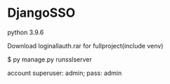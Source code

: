 # DjangoSSO
python 3.9.6

Download loginallauth.rar for fullproject(include venv)
 
$ py manage.py runsslserver

account superuser: admin; pass: admin
